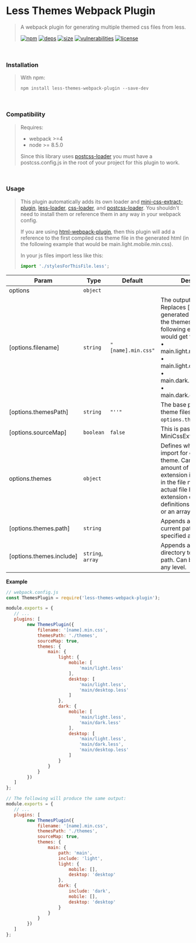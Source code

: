 # Less Themes Webpack Plugin

> A webpack plugin for generating multiple themed css files from less.
>
> [![npm][npm]][npm-url]
[![deps][deps]][deps-url]
[![size][size]][size-url]
[![vulnerabilities][vulnerabilities]][vulnerabilities-url]
[![license][license]][license-url]


<br><a name="Installation"></a>

### Installation
> With npm:> ```> npm install less-themes-webpack-plugin --save-dev> ```


<br><a name="Compatibility"></a>

### Compatibility
> Requires:> - webpack >=4> - node >= 8.5.0> > Since this library uses [postcss-loader](https://github.com/postcss/postcss-loader) you must have a postcss.config.js in the root of your project for this plugin to work.


<br><a name="Usage"></a>

### Usage
> This plugin automatically adds its own loader and [mini-css-extract-plugin](https://github.com/webpack-contrib/mini-css-extract-plugin), [less-loader](https://github.com/webpack-contrib/less-loader), [css-loader](https://github.com/webpack-contrib/css-loader), and [postcss-loader](https://github.com/postcss/postcss-loader). You shouldn't need to install them or reference them in any way in your webpack config.> > If you are using [html-webpack-plugin](https://github.com/jantimon/html-webpack-plugin), then this plugin will add a reference to the first compiled css theme file in the generated html (in the following example that would be main.light.mobile.min.css).> > In your js files import less like this:> ```javascript> import './stylesForThisFile.less';> ```


| Param | Type | Default | Description |
| --- | --- | --- | --- |
| options | <code>object</code> |  |  |
| [options.filename] | <code>string</code> | <code>&quot;[name].min.css&quot;</code> | The output file name. Replaces [name] with a generated name based on the themes option. In the following example you would get four .css files: <br>• main.light.mobile.min.css <br>• main.light.desktop.min.css <br>• main.dark.mobile.min.css <br>• main.dark.desktop.min.css |
| [options.themesPath] | <code>string</code> | <code>&quot;&#x27;&#x27;&quot;</code> | The base path to the theme files in `options.themes`. |
| [options.sourceMap] | <code>boolean</code> | <code>false</code> | This is passed directly into MiniCssExtractPlugin. |
| options.themes | <code>object</code> |  | Defines which files to import for each different theme. Can handle any amount of nesting. The file extension is not necessary in the file name if the actual file has an extension of `.less`. File definitions can be a string or an array of strings. |
| [options.themes.path] | <code>string</code> |  | Appends a directory to the current path. Can be specified at any level. |
| [options.themes.include] | <code>string</code>, <code>array</code> |  | Appends another directory to the current path. Can be specified at any level. |

**Example**  
```javascript// webpack.config.jsconst ThemesPlugin = require('less-themes-webpack-plugin');module.exports = {   // ...   plugins: [		new ThemesPlugin({			filename: '[name].min.css',			themesPath: './themes',			sourceMap: true,			themes: {				main: {					light: {						mobile: [							'main/light.less'						],						desktop: [							'main/light.less',							'main/desktop.less'						]					},					dark: {						mobile: [							'main/light.less',							'main/dark.less'						],						desktop: [							'main/light.less',							'main/dark.less',							'main/desktop.less'						]					}				}			}		})   ]};// The following will produce the same output:module.exports = {   // ...   plugins: [		new ThemesPlugin({			filename: '[name].min.css',			themesPath: './themes',			sourceMap: true,			themes: {				main: {					path: 'main',					include: 'light',					light: {						mobile: [],						desktop: 'desktop'					},					dark: {						include: 'dark',						mobile: [],						desktop: 'desktop'					}				}			}		})   ]};```

[npm]: https://img.shields.io/npm/v/less-themes-webpack-plugin.svg
[npm-url]: https://npmjs.com/package/less-themes-webpack-plugin
[deps]: https://david-dm.org/darrenpaulwright/less-themes-webpack-plugin.svg
[deps-url]: https://david-dm.org/darrenpaulwright/less-themes-webpack-plugin
[size]: https://packagephobia.now.sh/badge?p&#x3D;less-themes-webpack-plugin
[size-url]: https://packagephobia.now.sh/result?p&#x3D;less-themes-webpack-plugin
[vulnerabilities]: https://snyk.io/test/github/DarrenPaulWright/less-themes-webpack-plugin/badge.svg?targetFile&#x3D;package.json
[vulnerabilities-url]: https://snyk.io/test/github/DarrenPaulWright/less-themes-webpack-plugin?targetFile&#x3D;package.json
[license]: https://img.shields.io/github/license/DarrenPaulWright/less-themes-webpack-plugin.svg
[license-url]: https://npmjs.com/package/less-themes-webpack-plugin/LICENSE.md
